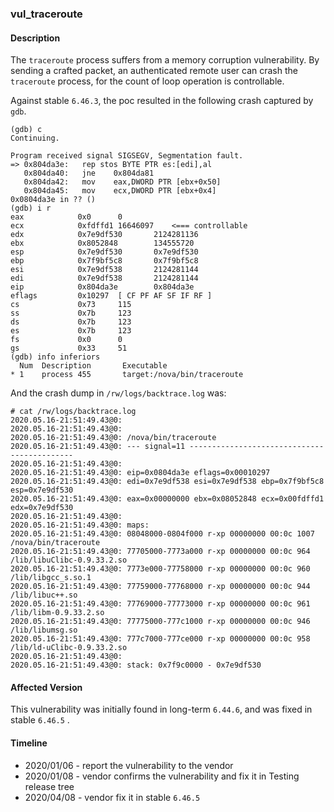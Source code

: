 ### vul_traceroute

#### Description

The `traceroute` process suffers from a memory corruption vulnerability. By sending a crafted packet, an authenticated remote user can crash the `traceroute` process, for the count of loop operation is controllable.

Against stable `6.46.3`, the poc resulted in the following crash captured by `gdb`.

```shell
(gdb) c                                               
Continuing.                                           
                                                      
Program received signal SIGSEGV, Segmentation fault.  
=> 0x804da3e:   rep stos BYTE PTR es:[edi],al         
   0x804da40:   jne    0x804da81                      
   0x804da42:   mov    eax,DWORD PTR [ebx+0x50]       
   0x804da45:   mov    ecx,DWORD PTR [ebx+0x4]        
0x0804da3e in ?? ()                                   
(gdb) i r                                             
eax            0x0      0                             
ecx            0xfdffd1 16646097    <=== controllable                      
edx            0x7e9df530       2124281136            
ebx            0x8052848        134555720             
esp            0x7e9df530       0x7e9df530            
ebp            0x7f9bf5c8       0x7f9bf5c8            
esi            0x7e9df538       2124281144            
edi            0x7e9df538       2124281144            
eip            0x804da3e        0x804da3e             
eflags         0x10297  [ CF PF AF SF IF RF ]         
cs             0x73     115                           
ss             0x7b     123                           
ds             0x7b     123                           
es             0x7b     123                           
fs             0x0      0                             
gs             0x33     51                            
(gdb) info inferiors                                  
  Num  Description       Executable                   
* 1    process 455       target:/nova/bin/traceroute  
```

And the crash dump in `/rw/logs/backtrace.log` was:

```shell
# cat /rw/logs/backtrace.log
2020.05.16-21:51:49.43@0: 
2020.05.16-21:51:49.43@0: 
2020.05.16-21:51:49.43@0: /nova/bin/traceroute
2020.05.16-21:51:49.43@0: --- signal=11 --------------------------------------------
2020.05.16-21:51:49.43@0: 
2020.05.16-21:51:49.43@0: eip=0x0804da3e eflags=0x00010297
2020.05.16-21:51:49.43@0: edi=0x7e9df538 esi=0x7e9df538 ebp=0x7f9bf5c8 esp=0x7e9df530
2020.05.16-21:51:49.43@0: eax=0x00000000 ebx=0x08052848 ecx=0x00fdffd1 edx=0x7e9df530
2020.05.16-21:51:49.43@0: 
2020.05.16-21:51:49.43@0: maps:
2020.05.16-21:51:49.43@0: 08048000-0804f000 r-xp 00000000 00:0c 1007       /nova/bin/traceroute
2020.05.16-21:51:49.43@0: 77705000-7773a000 r-xp 00000000 00:0c 964        /lib/libuClibc-0.9.33.2.so
2020.05.16-21:51:49.43@0: 7773e000-77758000 r-xp 00000000 00:0c 960        /lib/libgcc_s.so.1
2020.05.16-21:51:49.43@0: 77759000-77768000 r-xp 00000000 00:0c 944        /lib/libuc++.so
2020.05.16-21:51:49.43@0: 77769000-77773000 r-xp 00000000 00:0c 961        /lib/libm-0.9.33.2.so
2020.05.16-21:51:49.43@0: 77775000-777c1000 r-xp 00000000 00:0c 946        /lib/libumsg.so
2020.05.16-21:51:49.43@0: 777c7000-777ce000 r-xp 00000000 00:0c 958        /lib/ld-uClibc-0.9.33.2.so
2020.05.16-21:51:49.43@0: 
2020.05.16-21:51:49.43@0: stack: 0x7f9c0000 - 0x7e9df530
```

#### Affected Version

This vulnerability was initially found in long-term  `6.44.6`, and was fixed in stable  `6.46.5` .

#### Timeline

+ 2020/01/06 - report the vulnerability to the vendor
+ 2020/01/08 - vendor confirms the vulnerability and fix it in Testing release tree
+ 2020/04/08 - vendor fix it in stable `6.46.5`